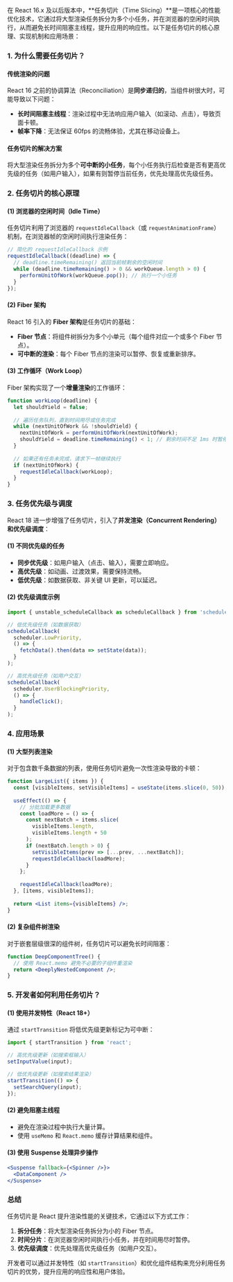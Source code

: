在 React 16.x 及以后版本中，**任务切片（Time Slicing）**是一项核心的性能优化技术，它通过将大型渲染任务拆分为多个小任务，并在浏览器的空闲时间执行，从而避免长时间阻塞主线程，提升应用的响应性。以下是任务切片的核心原理、实现机制和应用场景：


### **1. 为什么需要任务切片？**
#### **传统渲染的问题**
React 16 之前的协调算法（Reconciliation）是**同步递归的**，当组件树很大时，可能导致以下问题：
- **长时间阻塞主线程**：渲染过程中无法响应用户输入（如滚动、点击），导致页面卡顿。
- **帧率下降**：无法保证 60fps 的流畅体验，尤其在移动设备上。

#### **任务切片的解决方案**
将大型渲染任务拆分为多个**可中断的小任务**，每个小任务执行后检查是否有更高优先级的任务（如用户输入），如果有则暂停当前任务，优先处理高优先级任务。


### **2. 任务切片的核心原理**
#### **(1) 浏览器的空闲时间（Idle Time）**
任务切片利用了浏览器的 `requestIdleCallback`（或 `requestAnimationFrame`）机制，在浏览器帧的空闲时间执行渲染任务：

```jsx
// 简化的 requestIdleCallback 示例
requestIdleCallback((deadline) => {
  // deadline.timeRemaining() 返回当前帧剩余的空闲时间
  while (deadline.timeRemaining() > 0 && workQueue.length > 0) {
    performUnitOfWork(workQueue.pop()); // 执行一个小任务
  }
});
```

#### **(2) Fiber 架构**
React 16 引入的 **Fiber 架构**是任务切片的基础：
- **Fiber 节点**：将组件树拆分为多个小单元（每个组件对应一个或多个 Fiber 节点）。
- **可中断的渲染**：每个 Fiber 节点的渲染可以暂停、恢复或重新排序。

#### **(3) 工作循环（Work Loop）**
Fiber 架构实现了一个**增量渲染**的工作循环：
```jsx
function workLoop(deadline) {
  let shouldYield = false;
  
  // 遍历任务队列，直到时间用尽或任务完成
  while (nextUnitOfWork && !shouldYield) {
    nextUnitOfWork = performUnitOfWork(nextUnitOfWork);
    shouldYield = deadline.timeRemaining() < 1; // 剩余时间不足 1ms 时暂停
  }
  
  // 如果还有任务未完成，请求下一帧继续执行
  if (nextUnitOfWork) {
    requestIdleCallback(workLoop);
  }
}
```


### **3. 任务优先级与调度**
React 18 进一步增强了任务切片，引入了**并发渲染（Concurrent Rendering）**和**优先级调度**：

#### **(1) 不同优先级的任务**
- **同步优先级**：如用户输入（点击、输入），需要立即响应。
- **高优先级**：如动画、过渡效果，需要保持流畅。
- **低优先级**：如数据获取、非关键 UI 更新，可以延迟。

#### **(2) 优先级调度示例**
```jsx
import { unstable_scheduleCallback as scheduleCallback } from 'scheduler';

// 低优先级任务（如数据获取）
scheduleCallback(
  scheduler.LowPriority,
  () => {
    fetchData().then(data => setState(data));
  }
);

// 高优先级任务（如用户交互）
scheduleCallback(
  scheduler.UserBlockingPriority,
  () => {
    handleClick();
  }
);
```


### **4. 应用场景**
#### **(1) 大型列表渲染**
对于包含数千条数据的列表，使用任务切片避免一次性渲染导致的卡顿：
```jsx
function LargeList({ items }) {
  const [visibleItems, setVisibleItems] = useState(items.slice(0, 50));
  
  useEffect(() => {
    // 分批加载更多数据
    const loadMore = () => {
      const nextBatch = items.slice(
        visibleItems.length,
        visibleItems.length + 50
      );
      if (nextBatch.length > 0) {
        setVisibleItems(prev => [...prev, ...nextBatch]);
        requestIdleCallback(loadMore);
      }
    };
    
    requestIdleCallback(loadMore);
  }, [items, visibleItems]);
  
  return <List items={visibleItems} />;
}
```

#### **(2) 复杂组件树渲染**
对于嵌套层级很深的组件树，任务切片可以避免长时间阻塞：
```jsx
function DeepComponentTree() {
  // 使用 React.memo 避免不必要的子组件重渲染
  return <DeeplyNestedComponent />;
}
```


### **5. 开发者如何利用任务切片？**
#### **(1) 使用并发特性（React 18+）**
通过 `startTransition` 将低优先级更新标记为可中断：
```jsx
import { startTransition } from 'react';

// 高优先级更新（如搜索框输入）
setInputValue(input);

// 低优先级更新（如搜索结果渲染）
startTransition(() => {
  setSearchQuery(input);
});
```

#### **(2) 避免阻塞主线程**
- 避免在渲染过程中执行大量计算。
- 使用 `useMemo` 和 `React.memo` 缓存计算结果和组件。

#### **(3) 使用 Suspense 处理异步操作**
```jsx
<Suspense fallback={<Spinner />}>
  <DataComponent />
</Suspense>
```


### **总结**
任务切片是 React 提升渲染性能的关键技术，它通过以下方式工作：
1. **拆分任务**：将大型渲染任务拆分为小的 Fiber 节点。
2. **时间分片**：在浏览器空闲时间执行小任务，并在时间用尽时暂停。
3. **优先级调度**：优先处理高优先级任务（如用户交互）。

开发者可以通过并发特性（如 `startTransition`）和优化组件结构来充分利用任务切片的优势，提升应用的响应性和用户体验。